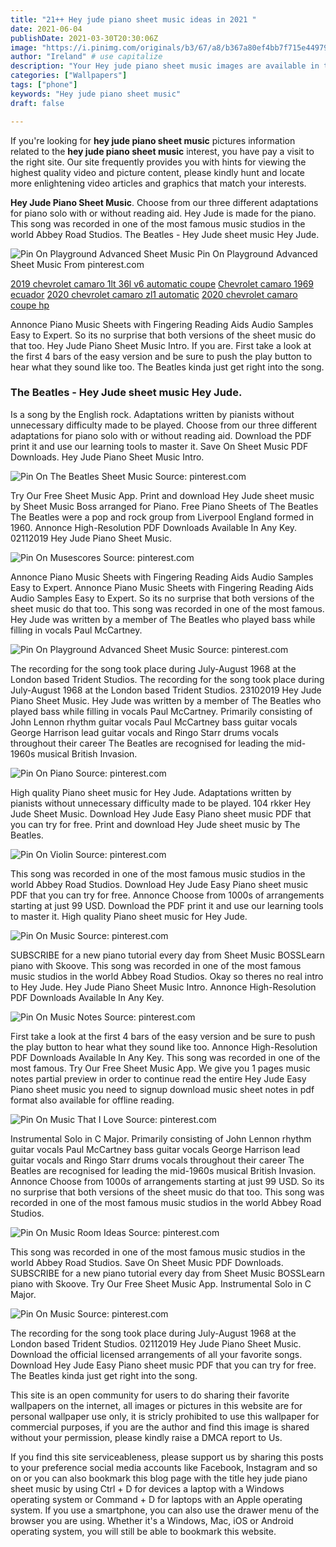 ```yaml
---
title: "21++ Hey jude piano sheet music ideas in 2021 "
date: 2021-06-04
publishDate: 2021-03-30T20:30:06Z
image: "https://i.pinimg.com/originals/b3/67/a8/b367a80ef4bb7f715e449792dbf9cf66.png"
author: "Ireland" # use capitalize
description: "Your Hey jude piano sheet music images are available in this site. Hey jude piano sheet music are a topic that is being searched for and liked by netizens now. You can Find and Download the Hey jude piano sheet music files here. Find and Download all royalty-free photos and vectors."
categories: ["Wallpapers"]
tags: ["phone"]
keywords: "Hey jude piano sheet music"
draft: false

---
```


If you're looking for **hey jude piano sheet music** pictures information related to the **hey jude piano sheet music** interest, you have pay a visit to the right  site.  Our site frequently  provides you with  hints  for viewing  the highest  quality video and picture  content, please kindly hunt and locate more enlightening video articles and graphics  that match your interests.

**Hey Jude Piano Sheet Music**. Choose from our three different adaptations for piano solo with or without reading aid. Hey Jude is made for the piano. This song was recorded in one of the most famous music studios in the world Abbey Road Studios. The Beatles - Hey Jude sheet music Hey Jude.

![Pin On Playground Advanced Sheet Music](https://i.pinimg.com/originals/90/5c/61/905c61f488c66be8b05b1f5a8fe216a5.jpg "Pin On Playground Advanced Sheet Music")
Pin On Playground Advanced Sheet Music From pinterest.com

[2019 chevrolet camaro 1lt 36l v6 automatic coupe](/2019-chevrolet-camaro-1lt-36l-v6-automatic-coupe/)
[Chevrolet camaro 1969 ecuador](/chevrolet-camaro-1969-ecuador/)
[2020 chevrolet camaro zl1 automatic](/2020-chevrolet-camaro-zl1-automatic/)
[2020 chevrolet camaro coupe hp](/2020-chevrolet-camaro-coupe-hp/)

Annonce Piano Music Sheets with Fingering Reading Aids Audio Samples Easy to Expert. So its no surprise that both versions of the sheet music do that too. Hey Jude Piano Sheet Music Intro. If you are. First take a look at the first 4 bars of the easy version and be sure to push the play button to hear what they sound like too. The Beatles kinda just get right into the song.

### The Beatles - Hey Jude sheet music Hey Jude.

Is a song by the English rock. Adaptations written by pianists without unnecessary difficulty made to be played. Choose from our three different adaptations for piano solo with or without reading aid. Download the PDF print it and use our learning tools to master it. Save On Sheet Music PDF Downloads. Hey Jude Piano Sheet Music Intro.


![Pin On The Beatles Sheet Music](https://i.pinimg.com/originals/a1/b2/05/a1b205005907937fc94b1682e5584f1d.png "Pin On The Beatles Sheet Music")
Source: pinterest.com

Try Our Free Sheet Music App. Print and download Hey Jude sheet music by Sheet Music Boss arranged for Piano. Free Piano Sheets of The Beatles The Beatles were a pop and rock group from Liverpool England formed in 1960. Annonce High-Resolution PDF Downloads Available In Any Key. 02112019 Hey Jude Piano Sheet Music.

![Pin On Musescores](https://i.pinimg.com/originals/a4/c4/04/a4c404c956eedbb450dbc0e56b10a31f.png "Pin On Musescores")
Source: pinterest.com

Annonce Piano Music Sheets with Fingering Reading Aids Audio Samples Easy to Expert. Annonce Piano Music Sheets with Fingering Reading Aids Audio Samples Easy to Expert. So its no surprise that both versions of the sheet music do that too. This song was recorded in one of the most famous. Hey Jude was written by a member of The Beatles who played bass while filling in vocals Paul McCartney.

![Pin On Playground Advanced Sheet Music](https://i.pinimg.com/originals/90/5c/61/905c61f488c66be8b05b1f5a8fe216a5.jpg "Pin On Playground Advanced Sheet Music")
Source: pinterest.com

The recording for the song took place during July-August 1968 at the London based Trident Studios. The recording for the song took place during July-August 1968 at the London based Trident Studios. 23102019 Hey Jude Piano Sheet Music. Hey Jude was written by a member of The Beatles who played bass while filling in vocals Paul McCartney. Primarily consisting of John Lennon rhythm guitar vocals Paul McCartney bass guitar vocals George Harrison lead guitar vocals and Ringo Starr drums vocals throughout their career The Beatles are recognised for leading the mid-1960s musical British Invasion.

![Pin On Piano](https://i.pinimg.com/originals/2f/17/f8/2f17f8566b5479fad1c6f0c72aaaded2.png "Pin On Piano")
Source: pinterest.com

High quality Piano sheet music for Hey Jude. Adaptations written by pianists without unnecessary difficulty made to be played. 104 rkker Hey Jude Sheet Music. Download Hey Jude Easy Piano sheet music PDF that you can try for free. Print and download Hey Jude sheet music by The Beatles.

![Pin On Violin](https://i.pinimg.com/originals/08/c3/e7/08c3e74b2bf66c309f033c4e86184b2e.gif "Pin On Violin")
Source: pinterest.com

This song was recorded in one of the most famous music studios in the world Abbey Road Studios. Download Hey Jude Easy Piano sheet music PDF that you can try for free. Annonce Choose from 1000s of arrangements starting at just 99 USD. Download the PDF print it and use our learning tools to master it. High quality Piano sheet music for Hey Jude.

![Pin On Music](https://i.pinimg.com/originals/ff/49/ab/ff49ab0226bbd3c1ebcff69f27e5d56c.gif "Pin On Music")
Source: pinterest.com

SUBSCRIBE for a new piano tutorial every day from Sheet Music BOSSLearn piano with Skoove. This song was recorded in one of the most famous music studios in the world Abbey Road Studios. Okay so theres no real intro to Hey Jude. Hey Jude Piano Sheet Music Intro. Annonce High-Resolution PDF Downloads Available In Any Key.

![Pin On Music Notes](https://i.pinimg.com/originals/8c/d8/3a/8cd83a4978bce6a74d9952bc80fc5527.png "Pin On Music Notes")
Source: pinterest.com

First take a look at the first 4 bars of the easy version and be sure to push the play button to hear what they sound like too. Annonce High-Resolution PDF Downloads Available In Any Key. This song was recorded in one of the most famous. Try Our Free Sheet Music App. We give you 1 pages music notes partial preview in order to continue read the entire Hey Jude Easy Piano sheet music you need to signup download music sheet notes in pdf format also available for offline reading.

![Pin On Music That I Love](https://i.pinimg.com/originals/52/a2/6a/52a26a76b6849d9a4f55cc6f27978e5e.jpg "Pin On Music That I Love")
Source: pinterest.com

Instrumental Solo in C Major. Primarily consisting of John Lennon rhythm guitar vocals Paul McCartney bass guitar vocals George Harrison lead guitar vocals and Ringo Starr drums vocals throughout their career The Beatles are recognised for leading the mid-1960s musical British Invasion. Annonce Choose from 1000s of arrangements starting at just 99 USD. So its no surprise that both versions of the sheet music do that too. This song was recorded in one of the most famous music studios in the world Abbey Road Studios.

![Pin On Music Room Ideas](https://i.pinimg.com/originals/c6/2a/57/c62a57fcd37a43a23d3b5bcd8a1dbf80.gif "Pin On Music Room Ideas")
Source: pinterest.com

This song was recorded in one of the most famous music studios in the world Abbey Road Studios. Save On Sheet Music PDF Downloads. SUBSCRIBE for a new piano tutorial every day from Sheet Music BOSSLearn piano with Skoove. Try Our Free Sheet Music App. Instrumental Solo in C Major.

![Pin On Music](https://i.pinimg.com/originals/b3/67/a8/b367a80ef4bb7f715e449792dbf9cf66.png "Pin On Music")
Source: pinterest.com

The recording for the song took place during July-August 1968 at the London based Trident Studios. 02112019 Hey Jude Piano Sheet Music. Download the official licensed arrangements of all your favorite songs. Download Hey Jude Easy Piano sheet music PDF that you can try for free. The Beatles kinda just get right into the song.

This site is an open community for users to do sharing their favorite wallpapers on the internet, all images or pictures in this website are for personal wallpaper use only, it is stricly prohibited to use this wallpaper for commercial purposes, if you are the author and find this image is shared without your permission, please kindly raise a DMCA report to Us.

If you find this site serviceableness, please support us by sharing this posts to your preference social media accounts like Facebook, Instagram and so on or you can also bookmark this blog page with the title hey jude piano sheet music by using Ctrl + D for devices a laptop with a Windows operating system or Command + D for laptops with an Apple operating system. If you use a smartphone, you can also use the drawer menu of the browser you are using. Whether it's a Windows, Mac, iOS or Android operating system, you will still be able to bookmark this website.
